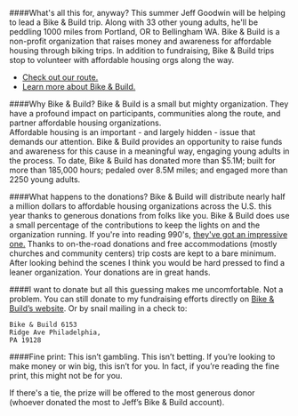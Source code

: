 ####What's all this for, anyway?
This summer Jeff Goodwin will be helping to lead a Bike & Build trip.  Along with 33 other young adults, he'll be peddling 1000 miles from Portland, OR to Bellingham WA. Bike & Build is a non-profit organization that raises money and awareness for affordable housing through biking trips. In addition to fundraising, Bike & Build trips stop to volunteer with affordable housing orgs along the way.

 * <a href="http://www.driftwest.org/" target="_blank"> Check out our
route. </a>
 * <a href="http://www.bikeandbuild.org/cms/content/view/32/49/" target="_blank">Learn more about
Bike & Build.</a> 


####Why Bike & Build?
Bike & Build is a small but mighty organization.  They have a profound impact on participants, communities along the route, and partner affordable housing organizations.  
Affordable housing is an important - and largely hidden - issue that demands our attention.  Bike & Build provides an opportunity to raise funds and awareness for this cause in a meaningful way, engaging young adults in the process. 
To date, Bike & Build has donated more than $5.1M; built for more than 185,000 hours; pedaled over 8.5M miles; and engaged more than 2250 young adults.



####What happens to the donations?
Bike & Build will distribute
nearly half a million dollars to affordable housing organizations across the
U.S. this year thanks to generous donations from folks like you.  Bike & Build
does use a small percentage of the contributions to keep the lights on and the
organization running.  If you're into reading 990's, <a
href="http://www.bikeandbuild.org/cms/content/view/9184/368/" target="_blank"> they've got an
impressive one.</a>   Thanks to on-the-road donations and free accommodations
(mostly churches and community centers) trip costs are kept to a bare minimum.
After looking behind the scenes I think you would be hard pressed to find a
leaner organization.  Your donations are in great hands. 


####I want to donate but all this guessing makes me uncomfortable.
Not a problem.  You can still donate to my fundraising efforts directly on
<a href="http://bikeandbuild.org/rider/7760">Bike &amp; Build&rsquo;s website</a>. Or by snail mailing in a check to: 

    Bike & Build 6153
    Ridge Ave Philadelphia,
    PA 19128

####Fine print: 
This isn&rsquo;t gambling. This isn&rsquo;t betting. If you&rsquo;re looking to make money or win big, this isn&rsquo;t for you. In fact, if you&rsquo;re reading the fine print, this might not be for you.

If there's a tie, the prize will be offered to the most generous donor (whoever donated the most to Jeff&rsquo;s Bike  &amp; Build account).

